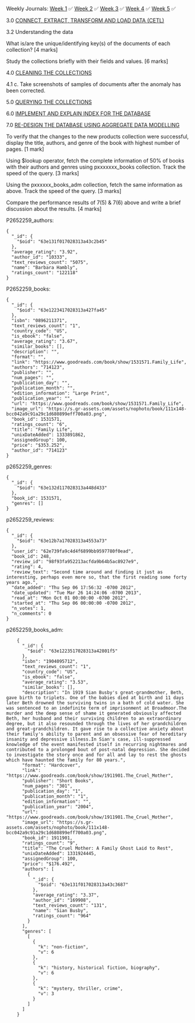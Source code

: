 Weekly Journals:
[Week 1](https://github.com/No3Mc/NOSQL-DMnP/blob/main/Journals/Week%201/Week%201.txt) ✅
[Week 2](https://github.com/No3Mc/NOSQL-DMnP/blob/main/Journals/Week%202/Week%202.txt) ✅
[Week 3](https://github.com/No3Mc/NOSQL-DMnP/blob/main/Journals/Week%203/Week%203.txt) ✅
[Week 4](https://github.com/No3Mc/NOSQL-DMnP/blob/main/Journals/Week%204/Week%204.txt) ✅
[Week 5](https://github.com/No3Mc/NOSQL-DMnP/blob/main/Journals/Week%205/Week%205.txt) ✅



3.0 [CONNECT, EXTRACT, TRANSFORM AND LOAD DATA (CETL)](https://github.com/No3Mc/NOSQL-DMnP/blob/main/Final%20Submission/README.md#30-connect-extract-transform-and-load-data-cetl-15-marks) 

3.2 Understanding the data

What is/are the unique/identifying key(s) of the documents of each collection? [4 marks]

Study the collections briefly with their fields and values. [6 marks]

4.0 [CLEANING THE COLLECTIONS](https://github.com/No3Mc/NOSQL-DMnP/blob/main/Final%20Submission/README.md#40-cleaning-the-collections-20-marks)

4.1
    c. Take screenshots of samples of documents after the anomaly has been corrected.

5.0 [QUERYING THE COLLECTIONS](https://github.com/No3Mc/NOSQL-DMnP/blob/main/Final%20Submission/README.md#50-querying-the-collections-20-marks)

6.0 [IMPLEMENT AND EXPLAIN INDEX FOR THE DATABASE](https://github.com/No3Mc/NOSQL-DMnP/blob/main/Final%20Submission/README.md#60-implement-and-explain-index-for-the-database-15-marks)

7.0 [RE-DESIGN THE DATABASE USING AGGREGATE DATA MODELLING](https://github.com/No3Mc/NOSQL-DMnP/blob/main/Final%20Submission/README.md#80-weekly-journals-10-marks)

To verify that the changes to the new products collection were successful, display the title, authors, and genre of the book with highest number of pages. [1 mark]

Using $lookup operator, fetch the complete information of 50% of books with their authors and genres using pxxxxxxx_books collection. Track the speed of the query. [3 marks]

Using the pxxxxxx_books_adm collection, fetch the same information as above. Track the speed of the query. [3 marks]

Compare the performance results of 7(5) & 7(6) above and write a brief discussion about the results. [4 marks]


P2652259_authors:

    {
      "_id": {
        "$oid": "63e131f017028313a43c2b45"
      },
      "average_rating": "3.92",
      "author_id": "10333",
      "text_reviews_count": "5075",
      "name": "Barbara Hambly",
      "ratings_count": "122118"
    }

P2652259_books:

    {
      "_id": {
        "$oid": "63e1223417028313a427fa45"
      },
      "isbn": "0896211371",
      "text_reviews_count": "1",
      "country_code": "US",
      "is_ebook": "false",
      "average_rating": "3.67",
      "similar_books": [],
      "description": "",
      "format": "",
      "link": "https://www.goodreads.com/book/show/1531571.Family_Life",
      "authors": "714123",
      "publisher": "",
      "num_pages": "",
      "publication_day": "",
      "publication_month": "",
      "edition_information": "Large Print",
      "publication_year": "",
      "url": "https://www.goodreads.com/book/show/1531571.Family_Life",
      "image_url": "https://s.gr-assets.com/assets/nophoto/book/111x148-bcc042a9c91a29c1d680899eff700a03.png",
      "book_id": 1531571,
      "ratings_count": "6",
      "title": "Family Life",
      "unixDateAdded": 1333891862,
      "assignedGroup": 100,
      "price": "$353.252",
      "author_id": "714123"
    }

p2652259_genres:

    {
      "_id": {
        "$oid": "63e132d117028313a448d433"
      },
      "book_id": 1531571,
      "genres": []
    }


p2652259_reviews:

    {
      "_id": {
        "$oid": "63e12b7a17028313a4553a73"
      },
      "user_id": "62e739fa9c4d4f6899bb9597780f0ead",
      "book_id": 248,
      "review_id": "98f93fa952213acfda9b64b5ac8927e9",
      "rating": 4,
      "review_text": "Second time around and finding it just as interesting, perhaps even more so, that the first reading some forty years ago.",
      "date_added": "Thu Sep 06 17:56:32 -0700 2012",
      "date_updated": "Tue Mar 26 14:24:06 -0700 2013",
      "read_at": "Mon Oct 01 00:00:00 -0700 2012",
      "started_at": "Thu Sep 06 00:00:00 -0700 2012",
      "n_votes": 1,
      "n_comments": 0
    }


p2652259_books_adm:

        {
          "_id": {
            "$oid": "63e1223517028313a42801f5"
          },
          "isbn": "1904095712",
          "text_reviews_count": "1",
          "country_code": "US",
          "is_ebook": "false",
          "average_rating": "3.53",
          "similar_books": [],
          "description": "In 1919 Sian Busby's great-grandmother, Beth, gave birth to triplets. One of the babies died at birth and 11 days later Beth drowned the surviving twins in a bath of cold water. She was sentenced to an indefinite term of imprisonment at Broadmoor.The murder and the deep sense of shame it generated obviously affected Beth, her husband and their surviving children to an extraordinary degree, but it also resounded through the lives of her grandchildren and great-grandchildren. It gave rise to a collective anxiety about their family's ability to parent and an obsessive fear of hereditary insanity and depressive illness.In Sian's case, ill-suppressed knowledge of the event manifested itself in recurring nightmares and contributed to a prolonged bout of post-natal depression. She decided to investigate the story once and for all and lay to rest the ghosts which have haunted the family for 80 years.",
          "format": "Hardcover",
          "link": "https://www.goodreads.com/book/show/1911901.The_Cruel_Mother",
          "publisher": "Short Books",
          "num_pages": "301",
          "publication_day": "1",
          "publication_month": "1",
          "edition_information": "",
          "publication_year": "2004",
          "url": "https://www.goodreads.com/book/show/1911901.The_Cruel_Mother",
          "image_url": "https://s.gr-assets.com/assets/nophoto/book/111x148-bcc042a9c91a29c1d680899eff700a03.png",
          "book_id": 1911901,
          "ratings_count": "9",
          "title": "The Cruel Mother: A Family Ghost Laid to Rest",
          "unixDateAdded": 1331924445,
          "assignedGroup": 100,
          "price": "$176.492",
          "authors": [
            {
              "_id": {
                "$oid": "63e131f017028313a43c3687"
              },
              "average_rating": "3.37",
              "author_id": "169908",
              "text_reviews_count": "131",
              "name": "Sian Busby",
              "ratings_count": "964"
            }
          ],
          "genres": [
            [
              {
                "k": "non-fiction",
                "v": 6
              },
              {
                "k": "history, historical fiction, biography",
                "v": 6
              },
              {
                "k": "mystery, thriller, crime",
                "v": 3
              }
            ]
          ]
        }
